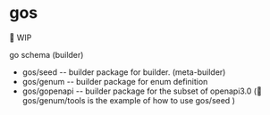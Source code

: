 # gos

:construction: WIP

go schema (builder)

- gos/seed -- builder package for builder. (meta-builder)
- gos/genum -- builder package for enum definition
- gos/gopenapi -- builder package for the subset of openapi3.0
 (:memo: gos/genum/tools is the example of how to use gos/seed )
